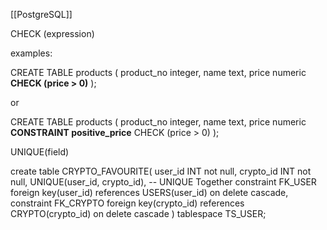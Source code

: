 [[PostgreSQL]]

CHECK (expression)

examples:

CREATE TABLE products (
    product_no integer,
    name text,
    price numeric **CHECK (price > 0)**
);

or 

CREATE TABLE products (
    product_no integer,
    name text,
    price numeric **CONSTRAINT positive_price** CHECK (price > 0)
);

UNIQUE(field)

create table CRYPTO_FAVOURITE(
	user_id INT not null,
	crypto_id INT not null,
	UNIQUE(user_id, crypto_id), -- UNIQUE Together
	constraint FK_USER foreign key(user_id) references USERS(user_id) on delete cascade,
	constraint FK_CRYPTO foreign key(crypto_id) references CRYPTO(crypto_id) on delete cascade
) tablespace TS_USER;